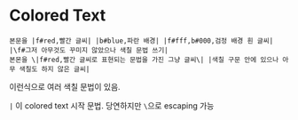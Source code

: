 # Colored Text

```nd
본문을 |f#red,빨간 글씨| |b#blue,파란 배경| |f#fff,b#000,검정 배경 흰 글씨| |\f#그저 아무것도 꾸미지 않았으나 색칠 문법 쓰기|
본몬을 \|f#red,빨간 글씨로 표현되는 문법을 가진 그냥 글씨\| |색칠 구문 안에 있으나 아무 색칠도 하지 않은 글씨|
```

이런식으로 여러 색칠 문법이 있음.

`|` 이 colored text 시작 문법.
당연하지만 `\`으로 escaping 가능
